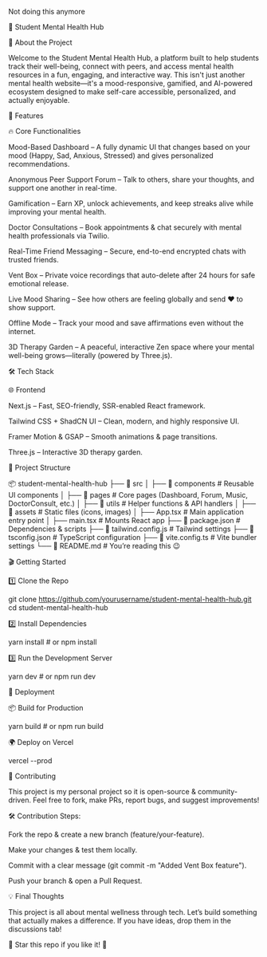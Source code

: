 Not doing this anymore

🧠 Student Mental Health Hub

🚀 About the Project

Welcome to the Student Mental Health Hub, a platform built to help students track their well-being, connect with peers, and access mental health resources in a fun, engaging, and interactive way. This isn't just another mental health website—it's a mood-responsive, gamified, and AI-powered ecosystem designed to make self-care accessible, personalized, and actually enjoyable.

🎯 Features

🔥 Core Functionalities

Mood-Based Dashboard – A fully dynamic UI that changes based on your mood (Happy, Sad, Anxious, Stressed) and gives personalized recommendations.

Anonymous Peer Support Forum – Talk to others, share your thoughts, and support one another in real-time.

Gamification – Earn XP, unlock achievements, and keep streaks alive while improving your mental health.

Doctor Consultations – Book appointments & chat securely with mental health professionals via Twilio.

Real-Time Friend Messaging – Secure, end-to-end encrypted chats with trusted friends.

Vent Box – Private voice recordings that auto-delete after 24 hours for safe emotional release.

Live Mood Sharing – See how others are feeling globally and send ❤️ to show support.

Offline Mode – Track your mood and save affirmations even without the internet.

3D Therapy Garden – A peaceful, interactive Zen space where your mental well-being grows—literally (powered by Three.js).

🛠️ Tech Stack

🌐 Frontend

Next.js – Fast, SEO-friendly, SSR-enabled React framework.

Tailwind CSS + ShadCN UI – Clean, modern, and highly responsive UI.

Framer Motion & GSAP – Smooth animations & page transitions.

Three.js – Interactive 3D therapy garden.


📂 Project Structure

📦 student-mental-health-hub
├── 📂 src
│   ├── 📂 components  # Reusable UI components
│   ├── 📂 pages  # Core pages (Dashboard, Forum, Music, DoctorConsult, etc.)
│   ├── 📂 utils  # Helper functions & API handlers
│   ├── 📂 assets  # Static files (icons, images)
│   ├── App.tsx  # Main application entry point
│   ├── main.tsx  # Mounts React app
├── 📜 package.json  # Dependencies & scripts
├── 📜 tailwind.config.js  # Tailwind settings
├── 📜 tsconfig.json  # TypeScript configuration
├── 📜 vite.config.ts  # Vite bundler settings
└── 📜 README.md  # You’re reading this 😉


🎬 Getting Started

1️⃣ Clone the Repo

git clone https://github.com/yourusername/student-mental-health-hub.git
cd student-mental-health-hub

2️⃣ Install Dependencies

yarn install  # or npm install

3️⃣ Run the Development Server

yarn dev  # or npm run dev

🚀 Deployment

📦 Build for Production

yarn build  # or npm run build

🌍 Deploy on Vercel

vercel --prod

🤝 Contributing

This project is my personal project so it is open-source & community-driven. Feel free to fork, make PRs, report bugs, and suggest improvements!

🛠 Contribution Steps:

Fork the repo & create a new branch (feature/your-feature).

Make your changes & test them locally.

Commit with a clear message (git commit -m "Added Vent Box feature").

Push your branch & open a Pull Request.

💡 Final Thoughts

This project is all about mental wellness through tech. Let’s build something that actually makes a difference. If you have ideas, drop them in the discussions tab!

🚀 Star this repo if you like it! 🌟
